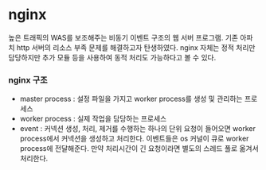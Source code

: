 # nginx

높은 트래픽의 WAS를 보조해주는 비동기 이벤트 구조의 웹 서버 프로그램. 기존 아파치 http 서버의 리소스 부족 문제를 해결하고자 탄생하였다.
nginx 자체는 정적 처리만 담당하지만 추가 모듈 등을 사용하여 동적 처리도 가능하다고 볼 수 있다.

### nginx 구조
- master process : 설정 파일을 가지고 worker process를 생성 및 관리하는 프로세스
- worker process : 실제 작업을 담당하는 프로세스
- event : 커넥션 생성, 처리, 제거를 수행하는 하나의 단위
요청이 들어오면 worker process에서 커넥션을 생성하고 처리한다. 이벤트들은 os 커널이 큐로 worker process에 전달해준다.
만약  처리시간이 긴 요청이라면 별도의 스레드 풀로 옮겨서 처리한다.
